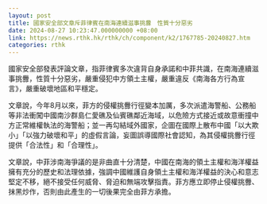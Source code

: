 ```yaml
---
layout: post
title: 國家安全部文章斥菲律賓在南海連續滋事挑釁　性質十分惡劣
date: 2024-08-27 10:23:47.000000000 +08:00
link: https://news.rthk.hk/rthk/ch/component/k2/1767785-20240827.htm
categories: rthk
---
```


國家安全部發表評論文章，指菲律賓多次違背自身承諾和中菲共識，在南海連續滋事挑釁，性質十分惡劣，嚴重侵犯中方領土主權，嚴重違反《南海各方行為宣言》，嚴重破壞地區和平穩定。

文章說，今年8月以來，菲方的侵權挑釁行徑變本加厲，多次派遣海警船、公務船等非法衝闖中國南沙群島仁愛礁及仙賓礁鄰近海域，以危險方式接近或故意衝撞中方正常維權執法的海警船；並一再勾結域外國家，企圖在國際上散布中國「以大欺小」「以強力破壞和平」的虛假言論，妄圖誤導國際社會認知，為其侵權挑釁行徑提供「合法性」和「合理性」。

文章說，中菲涉南海爭議的是非曲直十分清楚，中國在南海的領土主權和海洋權益擁有充分的歷史和法理依據，強調中國維護自身領土主權和海洋權益的決心和意志堅定不移，絕不接受任何威脅、脅迫和無端攻擊指責。菲方應立即停止侵權挑釁、抹黑炒作，否則由此產生的一切後果完全由菲方承擔。
